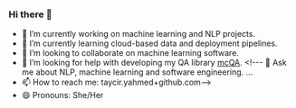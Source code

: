### Hi there 👋

<!--
**tayciryahmed/tayciryahmed** is a ✨ _special_ ✨ repository because its `README.md` (this file) appears on your GitHub profile.

Here are some ideas to get you started: -->

- 🔭 I’m currently working on machine learning and NLP projects. 
- 🌱 I’m currently learning cloud-based data and deployment pipelines.
- 👯 I’m looking to collaborate on machine learning software.
- 🤔 I’m looking for help with developing my QA library [mcQA](https://github.com/mcQA-suite/mcQA). <!--- 💬 Ask me about NLP, machine learning and software engineering. ... 
- 📫 How to reach me: taycir.yahmed+github.com-->
- 😄 Pronouns: She/Her
<!-- - ⚡ Fun fact: ... -->

